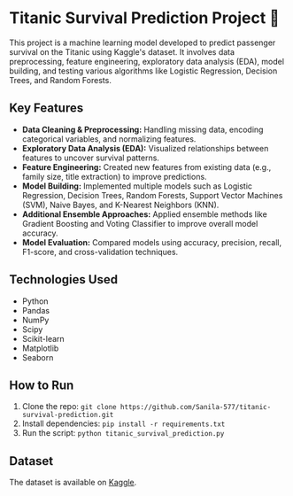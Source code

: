 # Titanic Survival Prediction Project 🚢

This project is a machine learning model developed to predict passenger survival on the Titanic using Kaggle's dataset. It involves data preprocessing, feature engineering, exploratory data analysis (EDA), model building, and testing various algorithms like Logistic Regression, Decision Trees, and Random Forests.

## Key Features
- **Data Cleaning & Preprocessing:** Handling missing data, encoding categorical variables, and normalizing features.
- **Exploratory Data Analysis (EDA):** Visualized relationships between features to uncover survival patterns.
- **Feature Engineering:** Created new features from existing data (e.g., family size, title extraction) to improve predictions.
- **Model Building:** Implemented multiple models such as Logistic Regression, Decision Trees, Random Forests, Support Vector Machines (SVM), Naive Bayes, and K-Nearest Neighbors (KNN).
- **Additional Ensemble Approaches:** Applied ensemble methods like Gradient Boosting and Voting Classifier to improve overall model accuracy.
- **Model Evaluation:** Compared models using accuracy, precision, recall, F1-score, and cross-validation techniques.

## Technologies Used
- Python
- Pandas
- NumPy
- Scipy
- Scikit-learn
- Matplotlib
- Seaborn

## How to Run
1. Clone the repo: `git clone https://github.com/Sanila-577/titanic-survival-prediction.git`
2. Install dependencies: `pip install -r requirements.txt`
3. Run the script: `python titanic_survival_prediction.py`

## Dataset
The dataset is available on [Kaggle](https://www.kaggle.com/c/titanic).

